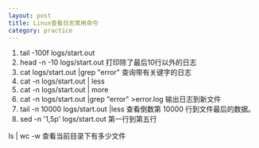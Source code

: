 ```yaml
---
layout: post
title: Linux查看日志常用命令
category: practice
---
```



1. tail -100f logs/start.out
2. head -n -10 logs/start.out 打印除了最后10行以外的日志
3. cat logs/start.out |grep "error" 查询带有关键字的日志
4. cat -n logs/start.out | less
5. cat -n logs/start.out | more
6. cat -n logs/start.out |grep "error" >error.log 输出日志到新文件
2. tail -n 10000 logs/start.out |less 查看倒数第 10000 行到文件最后的数据。
7. sed -n '1,5p' logs/start.out 第一行到第五行


ls | wc -w 查看当前目录下有多少文件